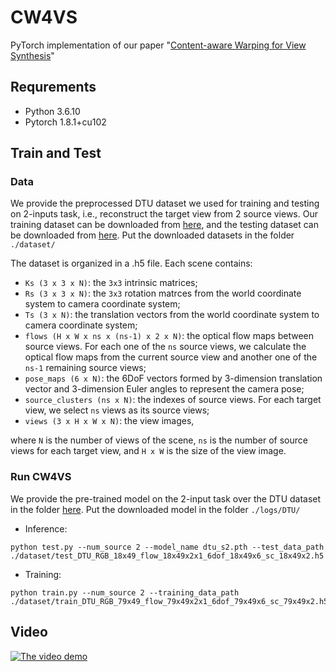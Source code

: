 # CW4VS
PyTorch implementation of our paper "[Content-aware Warping for View Synthesis](https://arxiv.org/abs/2201.09023)"

## Requrements
- Python 3.6.10
- Pytorch 1.8.1+cu102

## Train and Test
### Data
We provide the preprocessed DTU dataset we used for training and testing on 2-inputs task, i.e., reconstruct the target view from 2 source views. Our training dataset can be downloaded from [here](https://drive.google.com/file/d/1W6OJfva8RAL9fMotyZtZ-E43oPTXFdNz/view?usp=sharing), and the testing dataset can be downloaded from [here](https://drive.google.com/file/d/1kYkqZC2q18rf5kc5ff787E3M7CB-luRL/view?usp=sharing). Put the downloaded datasets in the folder `./dataset/`

The dataset is organized in a .h5 file. Each scene contains:
- `Ks (3 x 3 x N)`: the `3x3` intrinsic matrices;
- `Rs (3 x 3 x N)`: the `3x3` rotation matrces from the world coordinate system to camera coordinate system;
- `Ts (3 x N)`: the translation vectors from the world coordinate system to camera coordinate system;
- `flows (H x W x ns x (ns-1) x 2 x N)`: the optical flow maps between source views. For each one of the `ns` source views, we calculate the optical flow maps from the current source view and another one of the `ns-1` remaining source views;
- `pose_maps (6 x N)`: the 6DoF vectors formed by 3-dimension translation vector and 3-dimension Euler angles to represent the camera pose;
- `source_clusters (ns x N)`: the indexes of source views. For each target view, we select `ns` views as its source views;
- `views (3 x H x W x N)`: the view images,

where `N` is the number of views of the scene, `ns` is the number of source views for each target view, and `H x W` is the size of the view image.


### Run CW4VS
We provide the pre-trained model on the 2-input task over the DTU dataset in the folder [here](https://drive.google.com/file/d/1mU-ZR8vhdKghile2CKJ2MvcSgIej8EPo/view?usp=sharing). Put the downloaded model in the folder `./logs/DTU/`

- Inference:
```
python test.py --num_source 2 --model_name dtu_s2.pth --test_data_path ./dataset/test_DTU_RGB_18x49_flow_18x49x2x1_6dof_18x49x6_sc_18x49x2.h5
```

- Training:
```
python train.py --num_source 2 --training_data_path ./dataset/train_DTU_RGB_79x49_flow_79x49x2x1_6dof_79x49x6_sc_79x49x2.h5
```
## Video
[![The video demo](https://img.youtube.com/vi/tK2tBKYKrOU/hqdefault.jpg)](https://youtu.be/tK2tBKYKrOU)
